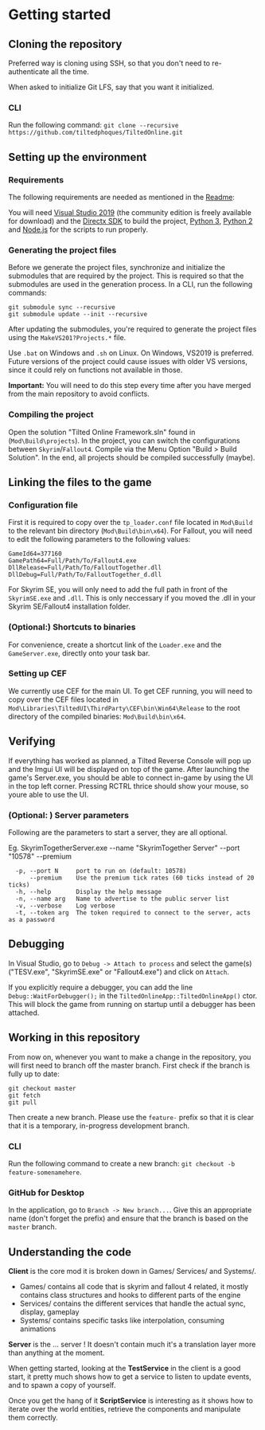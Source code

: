 # Getting started

## Cloning the repository

Preferred way is cloning using SSH, so that you don't need to re-authenticate all the time.

When asked to initialize Git LFS, say that you want it initialized.

### CLI

Run the following command: ``git clone --recursive https://github.com/tiltedphoques/TiltedOnline.git``

## Setting up the environment

### Requirements

The following requirements are needed as mentioned in the [Readme](https://github.com/tiltedphoques/TiltedOnline#windows):

You will need [Visual Studio 2019](https://www.visualstudio.com/downloads/) (the community edition is freely available for download) and the [Directx SDK](https://www.microsoft.com/en-us/download/details.aspx?id=6812) to build the project, [Python 3](https://www.python.org/downloads/), [Python 2](https://www.python.org/downloads/) and [Node.js](https://nodejs.org/en/) for the scripts to run properly.

### Generating the project files

Before we generate the project files, synchronize and initialize the submodules that are required by the project. This is required so that the submodules are used in the generation process. In a CLI, run the following commands:

```
git submodule sync --recursive
git submodule update --init --recursive
```

After updating the submodules, you're required to generate the project files using the ``MakeVS201?Projects.*`` file.

Use `.bat` on Windows and `.sh` on Linux. On Windows, VS2019 is preferred. Future versions of the project could cause issues with older VS versions, since it could rely on functions not available in those.

**Important:** You will need to do this step every time after you have merged from the main repository to avoid conflicts.

### Compiling the project

Open the solution "Tilted Online Framework.sln" found in (``Mod\Build\projects``).
In the project, you can switch the configurations between `Skyrim`/`Fallout4`. 
Compile via the Menu Option "Build > Build Solution". 
In the end, all projects should be compiled successfully (maybe).

## Linking the files to the game

### Configuration file

First it is required to copy over the ``tp_loader.conf`` file located in ``Mod\Build`` to the relevant bin directory (``Mod\Build\bin\x64``). For Fallout, you will need to edit the following parameters to the following values:

```
GameId64=377160
GamePath64=Full/Path/To/Fallout4.exe
DllRelease=Full/Path/To/FalloutTogether.dll
DllDebug=Full/Path/To/FalloutTogether_d.dll
```

For Skyrim SE, you will only need to add the full path in front of the `SkyrimSE.exe` and `.dll`. 
This is only neccessary if you moved the .dll in your Skyrim SE/Fallout4 installation folder.

### (Optional:) Shortcuts to binaries

For convenience, create a shortcut link of the `Loader.exe` and the `GameServer.exe`, directly onto your task bar.

### Setting up CEF

We currently use CEF for the main UI. To get CEF running, you will need to copy over the CEF files located in ``Mod\Libraries\TiltedUI\ThirdParty\CEF\bin\Win64\Release`` to the root directory of the compiled binaries: ``Mod\Build\bin\x64``.

## Verifying

If everything has worked as planned, a Tilted Reverse Console will pop up and the Imgui UI will be displayed on top of the game. After launching the game's Server.exe, you should be able to connect in-game by using the UI in the top left corner. Pressing RCTRL thrice should show your mouse, so youre able to use the UI.

### (Optional: ) Server parameters

Following are the parameters to start a server, they are all optional.

Eg. SkyrimTogetherServer.exe --name "SkyrimTogether Server" --port "10578" --premium

```
  -p, --port N     port to run on (default: 10578)
      --premium    Use the premium tick rates (60 ticks instead of 20 ticks)
  -h, --help       Display the help message
  -n, --name arg   Name to advertise to the public server list
  -v, --verbose    Log verbose
  -t, --token arg  The token required to connect to the server, acts as a password
```

## Debugging

In Visual Studio, go to ``Debug -> Attach to process`` and select the game(s) ("TESV.exe", "SkyrimSE.exe" or "Fallout4.exe") and click on ``Attach``.

If you explicitly require a debugger, you can add the line ``Debug::WaitForDebugger();`` in the ``TiltedOnlineApp::TiltedOnlineApp()`` ctor. This will block the game from running on startup until a debugger has been attached.

## Working in this repository

From now on, whenever you want to make a change in the repository, you will first need to branch off the master branch. First check if the branch is fully up to date:

```
git checkout master
git fetch
git pull
```

Then create a new branch. Please use the ``feature-`` prefix so that it is clear that it is a temporary, in-progress development branch.

### CLI

Run the following command to create a new branch: ``git checkout -b feature-somenamehere``.

### GitHub for Desktop

In the application, go to ``Branch -> New branch...``. Give this an appropriate name (don't forget the prefix) and ensure that the branch is based on the ``master`` branch.

## Understanding the code

**Client** is the core mod it is broken down in Games/ Services/ and Systems/.
- Games/ contains all code that is skyrim and fallout 4 related, it mostly contains class structures and hooks to different parts of the engine
- Services/ contains the different services that handle the actual sync, display, gameplay
- Systems/ contains specific tasks like interpolation, consuming animations

**Server** is the ... server !
It doesn't contain much it's a translation layer more than anything at the moment.

When getting started, looking at the **TestService** in the client is a good start, it pretty much shows how to get a service to listen to update events, and to spawn a copy of yourself.

Once you get the hang of it **ScriptService** is interesting as it shows how to iterate over the world entities, retrieve the components and manipulate them correctly.
